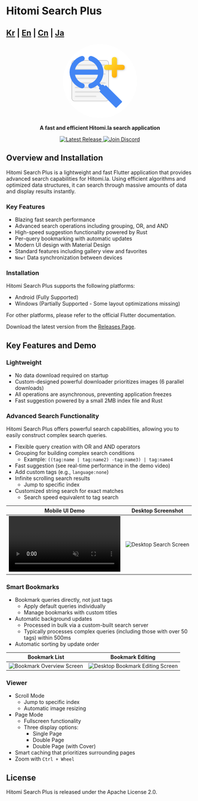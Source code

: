 # Hitomi Search Plus

[Kr](README_kr.md) | [En](README.md) | [Cn](README_cn.md) | [Ja](README_ja.md)
---


<p align="center">
  <img src="icon/full.png" alt="Hitomi Search Plus Logo" width="200" height="200" style="border-radius: 50%;" />
</p>

<p align="center">
  <strong>A fast and efficient Hitomi.la search application</strong>
</p>

<p align="center">
  <a href="https://github.com/h-akatsuki/hitomi_search_plus/releases">
    <img src="https://img.shields.io/github/v/release/h-akatsuki/hitomi_search_plus" alt="Latest Release">
  </a>
  <a href="https://discord.gg/cVNvk6MG">
    <img src="https://img.shields.io/badge/Discord-Join%20Chat-7289da?logo=discord&logoColor=ffffff" alt="Join Discord">
  </a>
</p>

## Overview and Installation

Hitomi Search Plus is a lightweight and fast Flutter application that provides advanced search capabilities for Hitomi.la.  Using efficient algorithms and optimized data structures, it can search through massive amounts of data and display results instantly.

### Key Features

- Blazing fast search performance
- Advanced search operations including grouping, OR, and AND
- High-speed suggestion functionality powered by Rust
- Per-query bookmarking with automatic updates
- Modern UI design with Material Design
- Standard features including gallery view and favorites
- `New!` Data synchronization between devices

### Installation

Hitomi Search Plus supports the following platforms:

- Android (Fully Supported)
- Windows (Partially Supported - Some layout optimizations missing)

For other platforms, please refer to the official Flutter documentation.

Download the latest version from the [Releases Page](https://github.com/h-akatuki/hitomi_search_plus/releases).


## Key Features and Demo

### Lightweight

- No data download required on startup
- Custom-designed powerful downloader prioritizes images (6 parallel downloads)
- All operations are asynchronous, preventing application freezes
- Fast suggestion powered by a small 2MB index file and Rust

### Advanced Search Functionality

Hitomi Search Plus offers powerful search capabilities, allowing you to easily construct complex search queries.

- Flexible query creation with OR and AND operators
- Grouping for building complex search conditions
  - Example: `((tag:name | tag:name2) -tag:name3) | tag:name4`
- Fast suggestion (see real-time performance in the demo video)
- Add custom tags (e.g., `language:none`)
- Infinite scrolling search results
  - Jump to specific index
- Customized string search for exact matches
  - Search speed equivalent to tag search

| Mobile UI Demo | Desktop Screenshot |
|---|---|
| <video controls src="https://github.com/user-attachments/assets/0c542585-a6fd-4e0a-982d-9eb0ce19e15d" muted="false" autoplay loop></video> | <img src="https://github.com/user-attachments/assets/9b8c8746-744c-4bad-bd2a-a65dc549b49f" alt="Desktop Search Screen"> |


### Smart Bookmarks

- Bookmark queries directly, not just tags
  - Apply default queries individually
  - Manage bookmarks with custom titles
- Automatic background updates
  - Processed in bulk via a custom-built search server
  - Typically processes complex queries (including those with over 50 tags) within 500ms
- Automatic sorting by update order

| Bookmark List | Bookmark Editing |
|---|---|
| <img src="https://github.com/user-attachments/assets/9d028b04-3f4e-42e5-be30-a5dd6e618fc3" alt="Bookmark Overview Screen"> | <img src="https://github.com/user-attachments/assets/374d22a3-3111-4014-8072-d9e8cfd71e61" alt="Desktop Bookmark Editing Screen"> |


### Viewer

- Scroll Mode
  - Jump to specific index
  - Automatic image resizing
- Page Mode
  - Fullscreen functionality
  - Three display options:
    - Single Page
    - Double Page
    - Double Page (with Cover)
- Smart caching that prioritizes surrounding pages
- Zoom with `Ctrl + Wheel`


## License

Hitomi Search Plus is released under the Apache License 2.0.
